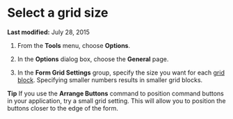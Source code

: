 
# Select a grid size

 **Last modified:** July 28, 2015



1. From the  **Tools** menu, choose **Options**.
    
2. In the  **Options** dialog box, choose the **General** page.
    
3. In the  **Form Grid Settings** group, specify the size you want for each [grid block](7ce2c60f-29fb-96e2-2516-73c99a6e7cff.md). Specifying smaller numbers results in smaller grid blocks.
    


 **Tip**  If you use the  **Arrange Buttons** command to position command buttons in your application, try a small grid setting. This will allow you to position the buttons closer to the edge of the form.

